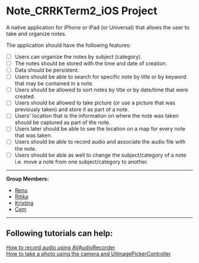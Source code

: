 # Note_CRRKTerm2_iOS Project

A native application for iPhone or iPad (or Universal) that allows the user to take and organize notes.  

The application should have the following features:  

- [ ] Users can organize the notes by subject (category).
- [ ] The notes should be stored with the time and date of creation.
- [ ] Data should be persistent.
- [ ] Users should be able to search for specific note by title or by keyword that may be contained in a note.
- [ ] Users should be allowed to sort notes by title or by date/time that were created.
- [ ] Users should be allowed to take picture (or use a picture that was previously taken) and store it as part of a note.
- [ ] Users' location that is the information on where the note was taken should be captured as part of the note.
- [ ] Users later should be able to see the location on a map for every note that was taken.
- [ ] Users should be able to record audio and associate the audio file with the note.
- [ ] Users should be able as well to change the subject/category of a note i.e. move a note from one
subject/category to another.
---
**Group Members:**  
- [Renu](https://github.com/Renu11111)
- [Ritika](https://github.com/RainaRiti)
- [Kristina](https://github.com/kristina807287)
- [Cem](https://github.com/cemsafa)
---
## Following tutorials can help:
[How to record audio using AVAudioRecorder](https://www.hackingwithswift.com/example-code/media/how-to-record-audio-using-avaudiorecorder)  
[How to take a photo using the camera and UIImagePickerController](https://www.hackingwithswift.com/example-code/uikit/how-to-take-a-photo-using-the-camera-and-uiimagepickercontroller)